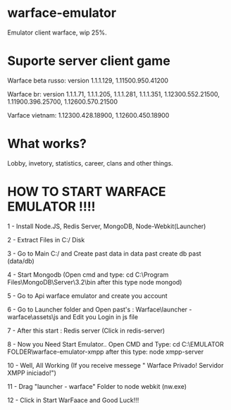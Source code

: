 # warface-emulator

Emulator client warface, wip 25%.

# Suporte server client game

Warface beta russo: version 1.1.1.129, 1.11500.950.41200

Warface br: version 1.1.1.71, 1.1.1.205, 1.1.1.281, 1.1.1.351, 1.12300.552.21500, 1.11900.396.25700, 1.12600.570.21500

Varface vietnam: 1.12300.428.18900, 1.12600.450.18900

# What works?

Lobby, invetory, statistics, career, clans and other things.

# HOW TO START WARFACE EMULATOR !!!!

1 - Install Node.JS, Redis Server, MongoDB, Node-Webkit(Launcher)

2 - Extract Files in C:/ Disk

3 - Go to Main C:/ and Create past data in data past create db past (data/db)

4 - Start Mongodb (Open cmd and type: cd C:\Program Files\MongoDB\Server\3.2\bin after this type node mongod)

5 - Go to Api warface emulator and create you account

6 - Go to Launcher folder and Open past's : Warface\launcher - warface\assets\js and Edit you Login in js file

7 - After this start : Redis server (Click in redis-server) 

8 - Now you Need Start Emulator.. Open CMD and Type: cd C:\EMULATOR FOLDER\warface-emulator-xmpp after this type: node xmpp-server

10 - Well, All Working (If you receive messege " Warface Privado! Servidor XMPP iniciado!")

11 - Drag "launcher - warface" Folder to node webkit (nw.exe)

12 - Click in Start WarFaace and Good Luck!!!






